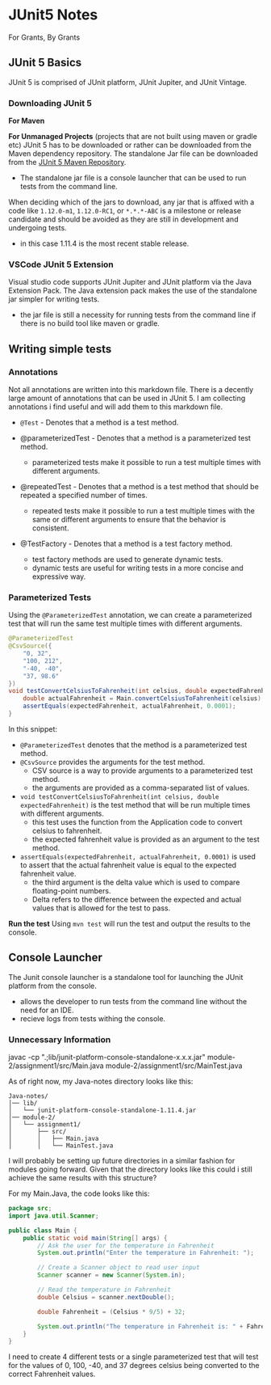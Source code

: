 # JUnit5 Notes 

For Grants, By Grants 

## JUnit 5 Basics 

JUnit 5 is comprised of JUnit platform, JUnit Jupiter, and JUnit Vintage.

### Downloading JUnit 5
**For Maven**

**For Unmanaged Projects** (projects that are not built using maven or gradle etc)
JUnit 5 has to be downloaded or rather can be downloaded from the Maven dependency repository. The standalone Jar file can be downloaded from the [JUnit 5 Maven Repository](https://mvnrepository.com/artifact/org.junit.platform/junit-platform-console-standalone).
- The standalone jar file is a console launcher that can be used to run tests from the command line.

When deciding which of the jars to download, any jar that is affixed with a code like `1.12.0-m1`, `1.12.0-RC1`, or `*.*.*-ABC` is a milestone or release candidate and should be avoided as they are still in development and undergoing tests. 
- in this case 1.11.4 is the most recent stable release.

### VSCode JUnit 5 Extension
Visual studio code supports JUnit Jupiter and JUnit platform via the Java Extension Pack. The Java extension pack makes the use of the standalone jar simpler for writing tests.
- the jar file is still a necessity for running tests from the command line if there is no build tool like maven or gradle.

## Writing simple tests

### Annotations 
Not all annotations are written into this markdown file. There is a decently large amount of annotations that can be used in JUnit 5. I am collecting annotations i find useful and will add them to this markdown file.

- `@Test` - Denotes that a method is a test method.

- @parameterizedTest - Denotes that a method is a parameterized test method. 
    - parameterized tests make it possible to run a test multiple times with different arguments.

- @repeatedTest - Denotes that a method is a test method that should be repeated a specified number of times.
    - repeated tests make it possible to run a test multiple times with the same or different arguments to ensure that the behavior is consistent.


- @TestFactory - Denotes that a method is a test factory method.
    - test factory methods are used to generate dynamic tests. 
    - dynamic tests are useful for writing tests in a more concise and expressive way.

### Parameterized Tests
Using the `@ParameterizedTest` annotation, we can create a parameterized test that will run the same test multiple times with different arguments. 

```Java
@ParameterizedTest
@CsvSource({
    "0, 32",
    "100, 212",
    "-40, -40",
    "37, 98.6"
})
void testConvertCelsiusToFahrenheit(int celsius, double expectedFahrenheit) {
    double actualFahrenheit = Main.convertCelsiusToFahrenheit(celsius);
    assertEquals(expectedFahrenheit, actualFahrenheit, 0.0001);
}
```
In this snippet:
- `@ParameterizedTest` denotes that the method is a parameterized test method.
- `@CsvSource` provides the arguments for the test method.
    - CSV source is a way to provide arguments to a parameterized test method.
    - the arguments are provided as a comma-separated list of values.
- `void testConvertCelsiusToFahrenheit(int celsius, double expectedFahrenheit)` is the test method that will be run multiple times with different arguments.
    - this test uses the function from the Application code to convert celsius to fahrenheit.
    - the expected fahrenheit value is provided as an argument to the test method.
- `assertEquals(expectedFahrenheit, actualFahrenheit, 0.0001)` is used to assert that the actual fahrenheit value is equal to the expected fahrenheit value.
    - the third argument is the delta value which is used to compare floating-point numbers.
    - Delta refers to the difference between the expected and actual values that is allowed for the test to pass.

**Run the test** Using `mvn test` will run the test and output the results to the console.


## Console Launcher 

The Junit console launcher is a standalone tool for launching the JUnit platform from the console.
- allows the developer to run tests from the command line without the need for an IDE.
- recieve logs from tests withing the console.





### Unnecessary Information
javac -cp ".;lib/junit-platform-console-standalone-x.x.x.jar" module-2/assignment1/src/Main.java module-2/assignment1/src/MainTest.java

As of right now, my Java-notes directory looks like this:
```
Java-notes/
│── lib/
│   └── junit-platform-console-standalone-1.11.4.jar
│── module-2/
│   └── assignment1/
│       ├── src/
│       │   ├── Main.java
│       │   └── MainTest.java
```

I will probably be setting up future directories in a similar fashion for modules going forward. Given that the directory looks like this could i still achieve the same results with this structure? 

For my Main.Java, the code looks like this: 
```Java
package src;
import java.util.Scanner;

public class Main {
    public static void main(String[] args) {
        // Ask the user for the temperature in Fahrenheit
        System.out.println("Enter the temperature in Fahrenheit: ");

        // Create a Scanner object to read user input
        Scanner scanner = new Scanner(System.in);

        // Read the temperature in Fahrenheit
        double Celsius = scanner.nextDouble();

        double Fahrenheit = (Celsius * 9/5) + 32;

        System.out.println("The temperature in Fahrenheit is: " + Fahrenheit);
    }
}
```

I need to create 4 different tests or a single parameterized test that will test for the values of 0, 100, -40, and 37 degrees celsius being converted to the correct Fahrenheit values.